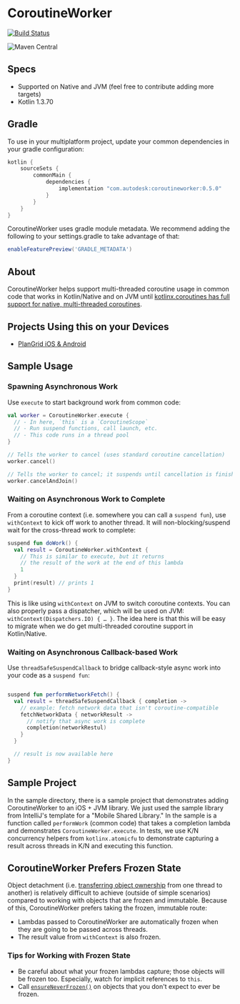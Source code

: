 # CoroutineWorker

[![Build Status](https://dev.azure.com/autodeskoss/coroutineworker/_apis/build/status/Autodesk.coroutineworker?branchName=master)](https://dev.azure.com/autodeskoss/coroutineworker/_build/latest?definitionId=1&branchName=master)

![Maven Central](https://img.shields.io/maven-central/v/com.autodesk/coroutineworker.svg)

## Specs

- Supported on Native and JVM (feel free to contribute adding more targets)
- Kotlin 1.3.70

## Gradle

To use in your multiplatform project, update your common dependencies in your gradle configuration:

```groovy
kotlin {
    sourceSets {
        commonMain {
            dependencies {
                implementation "com.autodesk:coroutineworker:0.5.0"
            }
        }
    }
}
```

CoroutineWorker uses gradle module metadata. We recommend adding the following to your settings.gradle to take advantage of that:

```groovy
enableFeaturePreview('GRADLE_METADATA')
```

## About

CoroutineWorker helps support multi-threaded coroutine usage in common code that works in Kotlin/Native and on JVM until [kotlinx.coroutines has full support for native, multi-threaded coroutines](https://github.com/Kotlin/kotlinx.coroutines/issues/462).

## Projects Using this on your Devices

- [PlanGrid iOS & Android](https://plangrid.com)

## Sample Usage

### Spawning Asynchronous Work

Use `execute` to start background work from common code:

```kotlin
val worker = CoroutineWorker.execute {
  // - In here, `this` is a `CoroutineScope`
  // - Run suspend functions, call launch, etc.
  // - This code runs in a thread pool
}

// Tells the worker to cancel (uses standard coroutine cancellation)
worker.cancel()

// Tells the worker to cancel; it suspends until cancellation is finished
worker.cancelAndJoin()
```

### Waiting on Asynchronous Work to Complete

From a coroutine context (i.e. somewhere you can call a `suspend fun`), use `withContext` to kick off work to another thread. It will non-blocking/suspend wait for the cross-thread work to complete:

```kotlin
suspend fun doWork() {
  val result = CoroutineWorker.withContext {
    // This is similar to execute, but it returns
    // the result of the work at the end of this lambda
    1
  }
  print(result) // prints 1
}
```

This is like using `withContext` on JVM to switch coroutine contexts. You can also properly pass a dispatcher, which will be used on JVM: `withContext(Dispatchers.IO) { … }`. The idea here is that this will be easy to migrate when we do get multi-threaded coroutine support in Kotlin/Native.

### Waiting on Asynchronous Callback-based Work

Use `threadSafeSuspendCallback` to bridge callback-style async work into your code as a `suspend fun`:

```kotlin

suspend fun performNetworkFetch() {
  val result = threadSafeSuspendCallback { completion ->
    // example: fetch network data that isn't coroutine-compatible
    fetchNetworkData { networkResult ->
      // notify that async work is complete
      completion(networkRestul)
    }
  }

  // result is now available here
}
```

## Sample Project

In the sample directory, there is a sample project that demonstrates adding CoroutineWorker to an iOS + JVM library. We just used the sample library from IntelliJ's template for a "Mobile Shared Library." In the sample is a function called `performWork` (common code) that takes a completion lambda and demonstrates `CoroutineWorker.execute`. In tests, we use K/N concurrency helpers from `kotlinx.atomicfu` to demonstrate capturing a result across threads in K/N and executing this function.

## CoroutineWorker Prefers Frozen State

Object detachment (i.e. [transferring object ownership](https://github.com/JetBrains/kotlin-native/blob/master/CONCURRENCY.md#object-transfer-and-freezing) from one thread to another) is relatively difficult to achieve (outside of simple scenarios) compared to working with objects that are frozen and immutable. Because of this, CoroutineWorker prefers taking the frozen, immutable route:

- Lambdas passed to CoroutineWorker are automatically frozen when they are going to be passed across threads.
- The result value from `withContext` is also frozen.

### Tips for Working with Frozen State

- Be careful about what your frozen lambdas capture; those objects will be frozen too. Especially, watch for implicit references to `this`.
- Call [`ensureNeverFrozen()`](https://kotlinlang.org/api/latest/jvm/stdlib/kotlin.native.concurrent/ensure-never-frozen.html) on objects that you don't expect to ever be frozen.
